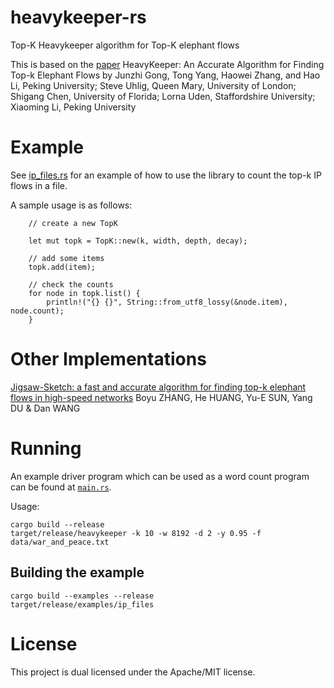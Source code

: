 # heavykeeper-rs
Top-K Heavykeeper algorithm for Top-K elephant flows

This is based on the [paper](https://www.usenix.org/system/files/conference/atc18/atc18-gong.pdf)
HeavyKeeper: An Accurate Algorithm for Finding Top-k Elephant Flows
by Junzhi Gong, Tong Yang, Haowei Zhang, and Hao Li, Peking University;
Steve Uhlig, Queen Mary, University of London; Shigang Chen, University of Florida;
Lorna Uden, Staffordshire University; Xiaoming Li, Peking University

# Example

See [ip_files.rs](examples/ip_files.rs) for an example of how to use the library to 
count the top-k IP flows in a file.

A sample usage is as follows:
```
    // create a new TopK

    let mut topk = TopK::new(k, width, depth, decay);

    // add some items
    topk.add(item);

    // check the counts
    for node in topk.list() {
        println!("{} {}", String::from_utf8_lossy(&node.item), node.count);
    }

```

# Other Implementations

[Jigsaw-Sketch: a fast and accurate algorithm for finding top-k elephant flows in high-speed networks](http://scis.scichina.com/en/2024/142101.pdf)
Boyu ZHANG, He HUANG, Yu-E SUN, Yang DU & Dan WANG

# Running

An example driver program which can be used as a word count program can be found at [`main.rs`](src/main.rs).

Usage:
```
cargo build --release
target/release/heavykeeper -k 10 -w 8192 -d 2 -y 0.95 -f data/war_and_peace.txt
```

## Building the example 
```
cargo build --examples --release
target/release/examples/ip_files
```

# License
This project is dual licensed under the Apache/MIT license.   
